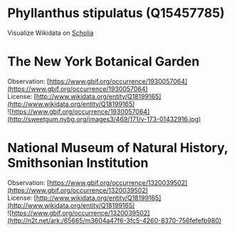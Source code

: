 
Phyllanthus stipulatus (Q15457785)
==================================
  
Visualize Wikidata on [Scholia](https://scholia.toolforge.org/taxon/Q15457785)
# The New York Botanical Garden
  
Observation: [https://www.gbif.org/occurrence/1930057064](https://www.gbif.org/occurrence/1930057064)  
License: [http://www.wikidata.org/entity/Q18199165](http://www.wikidata.org/entity/Q18199165)  
![https://www.gbif.org/occurrence/1930057064](http://sweetgum.nybg.org/images3/469/171/v-173-01432916.jpg)
# National Museum of Natural History, Smithsonian Institution
  
Observation: [https://www.gbif.org/occurrence/1320039502](https://www.gbif.org/occurrence/1320039502)  
License: [http://www.wikidata.org/entity/Q18199165](http://www.wikidata.org/entity/Q18199165)  
![https://www.gbif.org/occurrence/1320039502](http://n2t.net/ark:/65665/m3604a47f6-3fc5-4260-8370-756fefefb980)